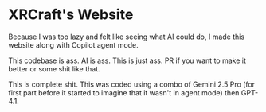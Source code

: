 # XRCraft's Website
Because I was too lazy and felt like seeing what AI could do, I made this website along with Copilot agent mode.

This codebase is ass. AI is ass. This is just ass. PR if you want to make it better or some shit like that.

This is complete shit. This was coded using a combo of Gemini 2.5 Pro (for first part before it started to imagine that it wasn't in agent mode) then GPT-4.1.